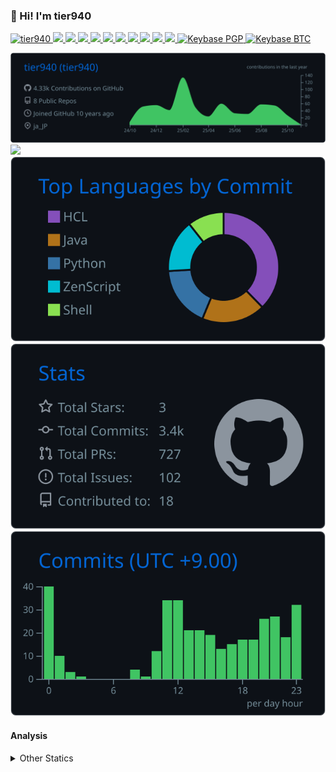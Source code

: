 ### 👋 Hi! I'm tier940

<p align="left"> 
  <a href="https://github.com/tier940/tier940/">
    <img src="https://komarev.com/ghpvc/?username=tier940" alt="tier940" />
  </a>
  <a href="http://twitter.com/tier940">
    <img height="20" src="https://img.shields.io/twitter/follow/tier940?label=Twitter&logo=twitter&style=flat" />
  </a>
  <a href="https://github.com/tier940">
    <img height="20" src="https://img.shields.io/github/followers/tier940?label=follow&logo=github&style=flat" />
  </a>
  <a href="https://www.reddit.com/user/tier940">
    <img height="20" src="https://img.shields.io/reddit/user-karma/combined/tier940?label=Reddit&logo=reddit&style=flat" />
  </a>
  <a href="https://stackoverflow.com/users/17317833/tier940">
    <img height="20" src="https://img.shields.io/stackexchange/stackoverflow/r/17317833?label=StackOverflow&logo=stack-overflow&style=flat" />
  </a>
  <a href="https://zenn.dev/tier940">
    <img height="20" src="https://zenn.badge.nikaera.com/s/tier940/likes" />
  </a>
  <a href="https://zenn.dev/tier940">
    <img height="20" src="https://zenn.badge.nikaera.com/s/tier940/followers" />
  </a>
  <a href="https://zenn.dev/tier940">
    <img height="20" src="https://zenn.badge.nikaera.com/s/tier940/articles" />
  </a>
  <a href="http://qiita.com/tier940">
    <img height="20" src="https://qiita-badge.apiapi.app/s/tier940/posts.svg" />
  </a>
  <a href="http://qiita.com/tier940">
    <img height="20" src="https://qiita-badge.apiapi.app/s/tier940/contributions.svg" />
  </a>
  <a href="https://github.com/tier940/tier940/">
    <img height="20" src="https://github.com/tier940/tier940/actions/workflows/main.yml/badge.svg" />
  </a>
  <a href="https://keybase.io/tier940">
    <img alt="Keybase PGP" src="https://img.shields.io/keybase/pgp/tier940">
  </a>
  <a href="https://keybase.io/tier940">
    <img alt="Keybase BTC" src="https://img.shields.io/keybase/btc/tier940">
  </a>
</p>

[![](https://raw.githubusercontent.com/tier940/tier940/main/profile-summary-card-output/github_dark/0-profile-details.svg)](https://github.com/vn7n24fzkq/github-profile-summary-cards)
[![](https://raw.githubusercontent.com/tier940/tier940/main/profile-summary-card-output/github_dark/1-repos-per-language.svg)](https://github.com/vn7n24fzkq/github-profile-summary-cards) [![](https://raw.githubusercontent.com/tier940/tier940/main/profile-summary-card-output/github_dark/2-most-commit-language.svg)](https://github.com/vn7n24fzkq/github-profile-summary-cards)
[![](https://raw.githubusercontent.com/tier940/tier940/main/profile-summary-card-output/github_dark/3-stats.svg)](https://github.com/vn7n24fzkq/github-profile-summary-cards) [![](https://raw.githubusercontent.com/tier940/tier940/main/profile-summary-card-output/github_dark/4-productive-time.svg)](https://github.com/vn7n24fzkq/github-profile-summary-cards)


#### Analysis
<!-- <img height="150" src="https://github.com/tier940/tier940/blob/master/images/stat.svg" alt="Alternative Text"/> -->

<details>
  <summary>Other Statics</summary>
  <!--START_SECTION:waka-->
![Code Time](http://img.shields.io/badge/Code%20Time-3%2C186%20hrs%209%20mins-blue)

**🐱 My GitHub Data** 

> 📦 23.2 kB Used in GitHub's Storage 
 > 
> 💼 Opted to Hire
 > 
> 📜 11 Public Repositories 
 > 
> 🔑 2 Private Repositories 
 > 
**I'm an Early 🐤** 

```text
🌞 Morning                1602 commits        ████░░░░░░░░░░░░░░░░░░░░░   15.55 % 
🌆 Daytime                3786 commits        █████████░░░░░░░░░░░░░░░░   36.75 % 
🌃 Evening                3818 commits        █████████░░░░░░░░░░░░░░░░   37.06 % 
🌙 Night                  1095 commits        ███░░░░░░░░░░░░░░░░░░░░░░   10.63 % 
```
📅 **I'm Most Productive on Saturday** 

```text
Monday                   994 commits         ██░░░░░░░░░░░░░░░░░░░░░░░   09.65 % 
Tuesday                  1773 commits        ████░░░░░░░░░░░░░░░░░░░░░   17.21 % 
Wednesday                1213 commits        ███░░░░░░░░░░░░░░░░░░░░░░   11.78 % 
Thursday                 1178 commits        ███░░░░░░░░░░░░░░░░░░░░░░   11.44 % 
Friday                   1316 commits        ███░░░░░░░░░░░░░░░░░░░░░░   12.78 % 
Saturday                 2024 commits        █████░░░░░░░░░░░░░░░░░░░░   19.65 % 
Sunday                   1803 commits        ████░░░░░░░░░░░░░░░░░░░░░   17.50 % 
```


📊 **This Week I Spent My Time On** 

```text
🕑︎ Time Zone: Asia/Tokyo

💬 Programming Languages: 
Other                    26 hrs 49 mins      █████████████████░░░░░░░░   66.91 % 
Java                     5 hrs 8 mins        ███░░░░░░░░░░░░░░░░░░░░░░   12.83 % 
Python                   2 hrs 37 mins       ██░░░░░░░░░░░░░░░░░░░░░░░   06.56 % 
JSON                     2 hrs 28 mins       ██░░░░░░░░░░░░░░░░░░░░░░░   06.18 % 
Markdown                 45 mins             ░░░░░░░░░░░░░░░░░░░░░░░░░   01.89 % 

🔥 Editors: 
Edge                     25 hrs 25 mins      ████████████████░░░░░░░░░   63.43 % 
VS Code                  10 hrs 25 mins      ███████░░░░░░░░░░░░░░░░░░   26.01 % 
Intellijidea             4 hrs 13 mins       ███░░░░░░░░░░░░░░░░░░░░░░   10.56 % 

💻 Operating System: 
Windows                  33 hrs 55 mins      █████████████████████░░░░   84.63 % 
Linux                    6 hrs 9 mins        ████░░░░░░░░░░░░░░░░░░░░░   15.37 % 
```

**I Mostly Code in Java** 

```text
Java                     13 repos            ███████████░░░░░░░░░░░░░░   43.33 % 
ZenScript                3 repos             ██░░░░░░░░░░░░░░░░░░░░░░░   10.00 % 
HTML                     2 repos             ██░░░░░░░░░░░░░░░░░░░░░░░   06.67 % 
Shell                    2 repos             ██░░░░░░░░░░░░░░░░░░░░░░░   06.67 % 
Dockerfile               1 repo              █░░░░░░░░░░░░░░░░░░░░░░░░   03.33 % 
```



**Timeline**

![Lines of Code chart](https://raw.githubusercontent.com/tier940/tier940/main/assets/bar_graph.png)


 Last Updated on 01/02/2024 00:54:28 UTC
<!--END_SECTION:waka-->
</details>
